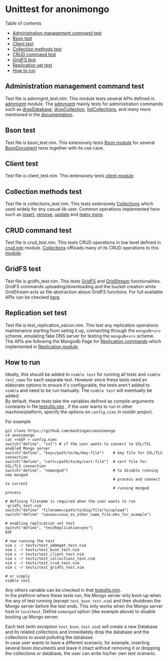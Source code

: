 # Unittest for anonimongo
Table of contents

* [Administration management command test](#administration-management-command-test)
* [Bson test](#bson-test)
* [Client test](#client-test)
* [Collection methods test](#collection-methods-test)
* [CRUD command test](#crud-command-test)
* [GridFS test](#gridfs-test)
* [Replication set test](#replication-set-test)
* [How to run](#how-to-run)

## Administration management command test
Test file is admmgmt_test.nim. This module tests several APIs defined in [admmgmt][admmgmt.nim] module.
The [admmgmt][admmgmt.nim] mainly tests for administration commands such as [dropDatabase][dropDatabase],
[dropCollection][dropCollection], [listCollections][listCollections], and many more mentioned in the
[documentation][admmgmt_doc].

## Bson test
Test file is bson_test.nim. This extensively tests [Bson module][bson.nim] for several
[BsonDocument][bsondocument] tests together with its use case.

## Client test
Test file is client_test.nim. This extensively tests [client module][client.nim].

## Collection methods test
Test file is collections_test.nim. This tests extensively [Collections][collections.nim] which used widely
for any casual lib user. Common operations implemented here such as [insert][collinsert], [remove][collremove],
[update][collupdate] and [many more][colldoc].

## CRUD command test
Test file is crud_test.nim. This tests CRUD operations in low level defined in [crud.nim][crud.nim] module.
[Collections][collections.nim] offloads many of its CRUD operations to this [module][crud.nim].

## GridFS test
Test file is gridfs_test.nim. This tests [GridFS][gridfs] and [GridStream][gridstream] functionalities.
GridFS commands uploading/downloading and the bucket creation while GridStream acts as file abstraction
above GridFS functions. For full available APIs can be checked [here][grid-doc].

## Replication set test
Test file is test_replication_sslcon.nim. This test any replication operations maintenance starting from
seting it up, connecting through the `mongodb+srv` scheme, emulating fake DNS server for testing the
`mongodb+srv` scheme. The APIs are following the Mongodb Page for [Replication commands](https://docs.mongodb.com/manual/reference/replication/#replication-database-commands) which implemented
in [Replication module](replication.nim).

## How to run
Ideally, this should be added to `nimble test` for running all tests and `nimble test_name` for each
separate test. However since these tests need an elaborate options to ensure it's configurable, the
tests aren't added to `nimble` and need to be run manually. The `nimble test` will eventually be added.  
By default, these tests take the variables defined as compile-arguments constants in file [testutils.nim](testutils.nim)
, if the user wants to run in other machine/platform, specify the options on `config.nims` in rootdir project.

For example

```
git clone https://github.com/mashingan/anonimongo
cd anonimongo
cat <<EOF > config.nims
switch("define", "ssl") # if the user wants to connect to SSL/TSL enabled Mongo server
switch("define", "key=/path/to/my/key-file")    # key file for SSL/TLS connection
switch("define", "cert=/path/to/my/cert-file")  # cert file for SSL/TLS connection
switch("define", "nomongod")                    # to disable running new mongod
                                                # process and connect to current
                                                # running mongod process

# defining filename is required when the user wants to run `gridfs_test.nim`
switch("define" "filename=/path/to/big/file/to/upload")
switch("define" "saveas=save_as_other_name_file.mkv_for_example")

# enabling replication set test
switch("define", "testReplication=yes")
EOF

# now running the test
nim c -r tests/test_admmgmt_test.nim
nim c -r tests/test_bson_test.nim
nim c -r tests/test_client_test.nim
nim c -r tests/test_collections_test.nim
nim c -r tests/test_crud_test.nim
nim c -r tests/test_gridfs_test.nim

# or simply
nimble test
```

Any others variable can be checked in that [testutils.nim](testutils.nim).  
In the platform where these tests run, the Mongo server only boot-up when the any of test running
(except `test_bson_test.nim`) and then shutdown the Mongo server before the test ends. This only works
when the Mongo server host in `localhost`. Define `nomongod` option (like example above) to disable
booting up Mongo server.

Each test (with exception `test_bson_test.nim`) will create a new Database and its related collections and
immediately drop the database and the collections to avoid polluting the database.  
In case user wants to have a different scenario, for example, inserting several bson documents and leave
it intact without removing it or dropping the collections or database, the user can write his/her own
test scenario.

[admmgmt.nim]: https://github.com/mashingan/anonimongo/blob/develop/src/anonimongo/dbops/admmgmt.nim 
[dropDatabase]: https://mashingan.github.io/anonimongo/src/htmldocs/anonimongo/dbops/admmgmt.html#dropDatabase,Database,BsonBase
[dropCollection]: https://mashingan.github.io/anonimongo/src/htmldocs/anonimongo/dbops/admmgmt.html#dropCollection,Database,string,BsonBase
[listCollections]: https://mashingan.github.io/anonimongo/src/htmldocs/anonimongo/dbops/admmgmt.html#listCollections,Database,string,BsonBase
[admmgmt_doc]: https://mashingan.github.io/anonimongo/src/htmldocs/anonimongo/dbops/admmgmt.html

[bson.nim]: https://github.com/mashingan/anonimongo/blob/develop/src/anonimongo/core/bson.nim
[bsondocument]: https://mashingan.github.io/anonimongo/src/htmldocs/anonimongo/core/bson.html

[client.nim]: https://github.com/mashingan/anonimongo/blob/develop/src/anonimongo/dbops/client.nim

[collections.nim]: https://github.com/mashingan/anonimongo/blob/develop/src/anonimongo/collections.nim
[collinsert]: https://mashingan.github.io/anonimongo/src/htmldocs/anonimongo/collections.html#insert,Collection,seq[BsonDocument],BsonBase
[collremove]: https://mashingan.github.io/anonimongo/src/htmldocs/anonimongo/collections.html#remove,Collection,BsonDocument,bool
[collupdate]: https://mashingan.github.io/anonimongo/src/htmldocs/anonimongo/collections.html#update,Collection,BsonDocument,BsonBase,BsonDocument
[colldoc]: https://mashingan.github.io/anonimongo/src/htmldocs/anonimongo/collections.html

[crud.nim]: https://github.com/mashingan/anonimongo/blob/develop/src/anonimongo/dbops/crud.nim

[gridfs]: https://mashingan.github.io/anonimongo/src/htmldocs/anonimongo/gridfs.html#GridFS
[gridstream]: https://mashingan.github.io/anonimongo/src/htmldocs/anonimongo/gridfs.html#GridStream
[grid-doc]: https://mashingan.github.io/anonimongo/src/htmldocs/anonimongo/gridfs.html

[replication.nim]: https://github.com/mashingan/anonimongo/blob/develop/src/anonimongo/dbops/replication.nim